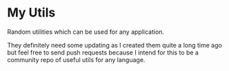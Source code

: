 # My Utils
Random utilities which can be used for any application. 

They definitely need some updating as I created them quite a long time ago but feel free to send push requests because I intend for this to be a community repo of useful utils for any language.

